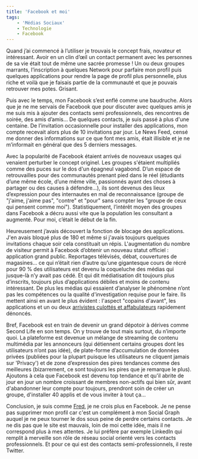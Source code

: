 ```yaml
---
title: 'Facebook et moi'
tags:
    - 'Médias Sociaux'
    - Technologie
    - Facebook
---
```


Quand j&#8217;ai commenc&#233; &#224; l&#8217;utiliser je trouvais le concept
frais, novateur et int&#233;ressant. Avoir en un clin d&#8217;&#339;il un
contact permanent avec les personnes de sa vie &#233;tait tout de m&#234;me une
sacr&#233;e promesse ! Un ou deux groupes marrants, l&#8217;inscription &#224;
quelques Network pour parfaire mon profil puis quelques applications pour rendre
la page de profil plus personnelle, plus riche et voil&#224; que je faisais
partie de la communaut&#233; et que je pouvais retrouver mes potes. Grisant.

</p>

Puis avec le temps, mon Facebook s&#8217;est enfl&#233; comme une baudruche.
Alors que je ne me servais de Facebook que pour discuter avec quelques amis je
me suis mis &#224; ajouter des contacts semi professionnels, des rencontres de
soir&#233;e, des amis d&#8217;amis… De quelques contacts, je suis pass&#233;
&#224; plus d'une centaine. De l&#8217;invitation occasionnelle pour installer
des applications, mon compte recevait alors plus de 10 invitations par jour. Le
News Feed, cens&#233; me donner des informations sur ce que font mes amis,
&#233;tait illisible et je ne m&#8217;informait en g&#233;n&#233;ral que des 5
derniers messages.

Avec la popularit&#233; de Facebook &#233;taient arriv&#233;s de nouveaux usages
qui venaient perturber le concept originel. Les groupes s'&#233;taient
multipli&#233;s comme des puces sur le dos d'un &#233;pagneul vagabond.
D&#8217;un espace de retrouvailles pour des communaut&#233;s prenant pied dans
le r&#233;el (&#233;tudiants d&#8217;une m&#234;me &#233;cole, d&#8217;une
m&#234;me ville, passionn&#233;s ayant des choses &#224; partager ou des causes
&#224; d&#233;fendre…), ils sont devenus des lieux d&#8217;expression pour des
internautes en mal de reconnaissance (groupe de &quot;j'aime, j'aime pas&quot;,
&quot;contre&quot; et &quot;pour&quot; sans compter les &quot;groupe de ceux qui
pensent comme moi&quot;). Statistiquement, l&#8217;int&#233;r&#234;t moyen des
groupes dans Facebook a d&#233;cru aussi vite que la population les consultant a
augment&#233;. Pour moi, c&#8217;&#233;tait le d&#233;but de la fin.

Heureusement j&#8217;avais d&#233;couvert la fonction de blocage des
applications. J'en avais bloqu&#233; plus de 180 et m&#234;me si j'avais
toujours quelques invitations chaque soir cela constituait un r&#233;pis.
L'augmentation du nombre de visiteur permit &#224; Facebook d&#8217;obtenir un
nouveau statut officiel : application grand public. Reportages
t&#233;l&#233;vis&#233;s, d&#233;bat, couvertures de magasines… ce qui
n&#8217;&#233;tait rien d&#8217;autre qu&#8217;une gigantesque cours de
r&#233;cr&#233; pour 90 % des utilisateurs est devenu la coqueluche des
m&#233;dias qui jusque-l&#224; n&#8217;y avait pas c&#233;d&#233;. Et qui dit
m&#233;diatisation dit toujours plus d&#8217;inscrits, toujours plus
d&#8217;applications d&#233;biles et moins de contenu int&#233;ressant. De plus
les m&#233;dias qui essaient d&#8217;analyser le ph&#233;nom&#232;ne n&#8217;ont
pas les comp&#233;tences ou la qualit&#233; d'investigation requise pour le
faire. Ils mettent ainsi en avant le plus &#233;vident : l'aspect &quot;copains
d'avant&quot;, les applications et un ou deux
[arrivistes culott&#233;s et affabulateurs](http://www.zdnet.fr/actualites/reseau-social-un-president-fantoche-pour-facebook-39377023.htm)
rapidement d&#233;nonc&#233;s.

Bref, Facebook est en train de devenir un grand d&#233;potoir &#224;
d&#233;rives comme Second Life en son temps. On y trouve de tout mais surtout,
du n&#8217;importe quoi. La plateforme est devenue un m&#233;lange de streaming
de contenu multim&#233;dia par les annonceurs (qui d&#233;tiennent certains
groupes dont les utilisateurs n&#8217;ont pas id&#233;e), de plate-forme
d&#8217;accumulation de donn&#233;es priv&#233;es (publi&#233;es pour la plupart
puisque les utilisateurs ne cliquent jamais sur 'Privacy') et de zone
d&#8217;expression des pires tendances comme des meilleures (bizarrement, ce
sont toujours les pires que je remarque le plus). Ajoutons &#224; cela que
Facebook est devenu top tendance et qu'il abrite de jour en jour un nombre
croissant de membres non-actifs qui bien s&#251;r, avant d'abandonner leur
compte pour toujours, prendront soin de cr&#233;er un groupe, d'installer 40
applis et de vous inviter &#224; tout &#231;a…

Conclusion, je suis comme
[Fred](http://www.fredcavazza.net/2007/11/14/pourquoi-je-ne-crois-plus-en-facebook/),
je ne crois plus en Facebook. Je ne pense pas supprimer mon profil car c'est un
compl&#233;ment &#224; mon Social Graph auquel je ne peux tourner le dos sous
peine de perdre certains contacts. Je ne dis pas que le site est mauvais, loin
de moi cette id&#233;e, mais il ne correspond plus &#224; mes attentes. Je lui
pr&#233;f&#232;re par exemple LinkedIn qui remplit &#224; merveille son
r&#244;le de r&#233;seau social orient&#233; vers les contacts professionnels.
Et pour ce qui est des contacts semi-professionnels, il reste Twitter.
